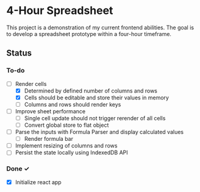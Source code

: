 # 4-Hour Spreadsheet

This project is a demonstration of my current frontend abilities. The goal is to develop a spreadsheet prototype within a four-hour timeframe.

## Status

### To-do

- [ ] Render cells
  - [x] Determined by defined number of columns and rows
  - [x] Cells should be editable and store their values in memory
  - [ ] Columns and rows should render keys

- [ ] Improve sheet performance
  - [ ] Single cell update should not trigger rerender of all cells
  - [ ] Convert global store to flat object

- [ ] Parse the inputs with Formula Parser and display calculated values
  - [ ] Render formula bar

- [ ] Implement resizing of columns and rows
- [ ] Persist the state locally using IndexedDB API

### Done ✓

- [x] Initialize react app
